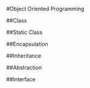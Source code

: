 #Object Oriented Programming

##Class

##Static Class

##Encapsulation

##Inheritance

##Abstraction

##Interface
